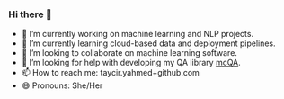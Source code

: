 ### Hi there 👋

<!--
**tayciryahmed/tayciryahmed** is a ✨ _special_ ✨ repository because its `README.md` (this file) appears on your GitHub profile.

Here are some ideas to get you started: -->

- 🔭 I’m currently working on machine learning and NLP projects. 
- 🌱 I’m currently learning cloud-based data and deployment pipelines.
- 👯 I’m looking to collaborate on machine learning software.
- 🤔 I’m looking for help with developing my QA library [mcQA](https://github.com/mcQA-suite/mcQA). <!--- 💬 Ask me about NLP, machine learning and software engineering. ... -->
- 📫 How to reach me: taycir.yahmed+github.com
- 😄 Pronouns: She/Her
<!-- - ⚡ Fun fact: ... -->

